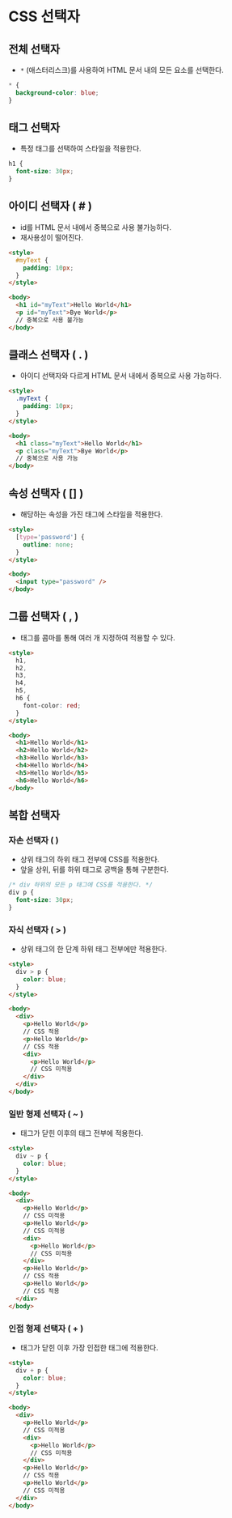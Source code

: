 # CSS 선택자

## 전체 선택자

- `*` (애스터리스크)를 사용하여 HTML 문서 내의 모든 요소를 선택한다.

```css
* {
  background-color: blue;
}
```

## 태그 선택자

- 특정 태그를 선택하여 스타일을 적용한다.

```css
h1 {
  font-size: 30px;
}
```

## 아이디 선택자 ( # )

- id를 HTML 문서 내에서 중복으로 사용 불가능하다.
- 재사용성이 떨어진다.

```html
<style>
  #myText {
    padding: 10px;
  }
</style>

<body>
  <h1 id="myText">Hello World</h1>
  <p id="myText">Bye World</p>
  // 중복으로 사용 불가능
</body>
```

## 클래스 선택자 ( . )

- 아이디 선택자와 다르게 HTML 문서 내에서 중복으로 사용 가능하다.

```html
<style>
  .myText {
    padding: 10px;
  }
</style>

<body>
  <h1 class="myText">Hello World</h1>
  <p class="myText">Bye World</p>
  // 중복으로 사용 가능
</body>
```

## 속성 선택자 ( [] )

- 해당하는 속성을 가진 태그에 스타일을 적용한다.

```html
<style>
  [type='password'] {
    outline: none;
  }
</style>

<body>
  <input type="password" />
</body>
```

## 그룹 선택자 ( , )

- 태그를 콤마를 통해 여러 개 지정하여 적용할 수 있다.

```html
<style>
  h1,
  h2,
  h3,
  h4,
  h5,
  h6 {
    font-color: red;
  }
</style>

<body>
  <h1>Hello World</h1>
  <h2>Hello World</h2>
  <h3>Hello World</h3>
  <h4>Hello World</h4>
  <h5>Hello World</h5>
  <h6>Hello World</h6>
</body>
```

## 복합 선택자

### 자손 선택자 ( )

- 상위 태그의 하위 태그 전부에 CSS를 적용한다.
- 앞을 상위, 뒤를 하위 태그로 공백을 통해 구분한다.

```css
/* div 하위의 모든 p 태그에 CSS를 적용한다. */
div p {
  font-size: 30px;
}
```

### 자식 선택자 ( > )

- 상위 태그의 한 단계 하위 태그 전부에만 적용한다.

```html
<style>
  div > p {
    color: blue;
  }
</style>

<body>
  <div>
    <p>Hello World</p>
    // CSS 적용
    <p>Hello World</p>
    // CSS 적용
    <div>
      <p>Hello World</p>
      // CSS 미적용
    </div>
  </div>
</body>
```

### 일반 형제 선택자 ( ~ )

- 태그가 닫힌 이후의 태그 전부에 적용한다.

```html
<style>
  div ~ p {
    color: blue;
  }
</style>

<body>
  <div>
    <p>Hello World</p>
    // CSS 미적용
    <p>Hello World</p>
    // CSS 미적용
    <div>
      <p>Hello World</p>
      // CSS 미적용
    </div>
    <p>Hello World</p>
    // CSS 적용
    <p>Hello World</p>
    // CSS 적용
  </div>
</body>
```

### 인접 형제 선택자 ( + )

- 태그가 닫힌 이후 가장 인접한 태그에 적용한다.

```html
<style>
  div + p {
    color: blue;
  }
</style>

<body>
  <div>
    <p>Hello World</p>
    // CSS 미적용
    <div>
      <p>Hello World</p>
      // CSS 미적용
    </div>
    <p>Hello World</p>
    // CSS 적용
    <p>Hello World</p>
    // CSS 미적용
  </div>
</body>
```
